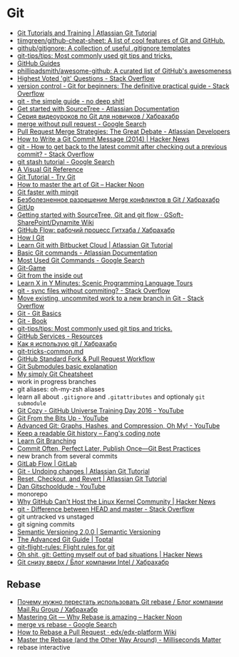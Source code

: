 # Git
- [Git Tutorials and Training | Atlassian Git Tutorial](https://www.atlassian.com/git/tutorials)
- [tiimgreen/github-cheat-sheet: A list of cool features of Git and GitHub.](https://github.com/tiimgreen/github-cheat-sheet)
- [github/gitignore: A collection of useful .gitignore templates](https://github.com/github/gitignore)
- [git-tips/tips: Most commonly used git tips and tricks.](https://github.com/git-tips/tips)
- [GitHub Guides](https://guides.github.com/)
- [phillipadsmith/awesome-github: A curated list of GitHub's awesomeness](https://github.com/phillipadsmith/awesome-github)
- [Highest Voted 'git' Questions - Stack Overflow](http://stackoverflow.com/questions/tagged/git?sort=votes&pageSize=15)
- [version control - Git for beginners: The definitive practical guide - Stack Overflow](http://stackoverflow.com/questions/315911/git-for-beginners-the-definitive-practical-guide)
- [git - the simple guide - no deep shit!](http://rogerdudler.github.io/git-guide/)
- [Get started with SourceTree - Atlassian Documentation](https://confluence.atlassian.com/get-started-with-sourcetree)
- [Серия видеоуроков по Git для новичков / Хабрахабр](https://habrahabr.ru/post/322424/)
- [merge without pull request - Google Search](https://www.google.com/search?q=merge+without+pull+request&oq=merge+without+pull+request)
- [Pull Request Merge Strategies: The Great Debate - Atlassian Developers](https://developer.atlassian.com/blog/2014/12/pull-request-merge-strategies-the-great-debate/)
- [How to Write a Git Commit Message (2014) | Hacker News](https://news.ycombinator.com/item?id=13889155)
- [git - How to get back to the latest commit after checking out a previous commit? - Stack Overflow](http://stackoverflow.com/questions/2427288/how-to-get-back-to-the-latest-commit-after-checking-out-a-previous-commit)
- [git stash tutorial - Google Search](https://www.google.com/search?q=git+stash+tutorial)
- [A Visual Git Reference](http://marklodato.github.io/visual-git-guide/index-en.html)
- [Git Tutorial - Try Git](https://try.github.io/levels/1/challenges/1)
- [How to master the art of Git – Hacker Noon](https://hackernoon.com/how-to-master-the-art-of-git-68e1050f3147#.imjqh4w06)
- [Git faster with mingit](https://dev.to/sendra/git-faster-with-mingit)
- [Безболезненное разрешение Merge конфликтов в Git / Хабрахабр](https://habrahabr.ru/post/323234/)
- [GitUp](http://gitup.co/)
- [Getting started with SourceTree, Git and git flow · GSoft-SharePoint/Dynamite Wiki](https://github.com/GSoft-SharePoint/Dynamite/wiki/Getting-started-with-SourceTree,-Git-and-git-flow)
- [GitHub Flow: рабочий процесс Гитхаба / Хабрахабр](https://habrahabr.ru/post/189046/)
- [How I Git](https://dev.to/andydangerous/how-i-git)
- [Learn Git with Bitbucket Cloud | Atlassian Git Tutorial](https://www.atlassian.com/git/tutorials/learn-git-with-bitbucket-cloud)
- [Basic Git commands - Atlassian Documentation](https://confluence.atlassian.com/bitbucketserver/basic-git-commands-776639767.html)
- [Most Used Git Commands - Google Search](https://www.google.com/search?q=Most+Used+Git+Commands&oq=Most+Used+Git+Commands)
- [Git-Game](https://www.git-game.com/)
- [Git from the inside out](https://codewords.recurse.com/issues/two/git-from-the-inside-out?utm_source=mybridge&utm_medium=blog&utm_campaign=read_more)
- [Learn X in Y Minutes: Scenic Programming Language Tours](https://learnxinyminutes.com/docs/git/)
- [git - sync files without commiting? - Stack Overflow](http://stackoverflow.com/questions/4885653/sync-files-without-commiting)
- [Move existing, uncommited work to a new branch in Git - Stack Overflow](http://stackoverflow.com/questions/1394797/move-existing-uncommited-work-to-a-new-branch-in-git)
- [Git - Git Basics](https://git-scm.com/book/en/v2/Getting-Started-Git-Basics)
- [Git - Book](https://git-scm.com/book/en/v2)
- [git-tips/tips: Most commonly used git tips and tricks.](https://github.com/git-tips/tips)
- [GitHub Services - Resources](https://services.github.com/resources/)
- [Как я использую git / Хабрахабр](https://habrahabr.ru/post/336708/)
- [git-tricks-common.md](https://gist.github.com/eyecatchup/e94ab1294f6293cf3274c34589744514)
- [GitHub Standard Fork & Pull Request Workflow](https://gist.github.com/Chaser324/ce0505fbed06b947d962)
- [Git Submodules basic explanation](https://gist.github.com/gitaarik/8735255)
- [My simply Git Cheatsheet](https://gist.github.com/hofmannsven/6814451)
- work in progress branches
- git aliases: oh-my-zsh aliases
- learn all about `.gitignore` and `.gitattributes` and optionaly `git submodule`
- [Git Cozy - GitHub Universe Training Day 2016 - YouTube](https://www.youtube.com/watch?v=cd-g06nA3ns&index=6&list=WL)
- [Git From the Bits Up - YouTube](https://www.youtube.com/watch?v=MYP56QJpDr4&list=WL&index=159)
- [Advanced Git: Graphs, Hashes, and Compression, Oh My! - YouTube](https://www.youtube.com/watch?v=ig5E8CcdM9g&list=WL&index=160)
- [Keep a readable Git history – Fang's coding note](https://fangpenlin.com/posts/2013/09/30/keep-a-readable-git-history/)
- [Learn Git Branching](https://learngitbranching.js.org/)
- [Commit Often, Perfect Later, Publish Once—Git Best Practices](https://sethrobertson.github.io/GitBestPractices/)
- new branch from several commits
- [GitLab Flow | GitLab](https://about.gitlab.com/2014/09/29/gitlab-flow/)
- [Git - Undoing changes | Atlassian Git Tutorial](https://www.atlassian.com/git/tutorials/undoing-changes)
- [Reset, Checkout, and Revert | Atlassian Git Tutorial](https://www.atlassian.com/git/tutorials/resetting-checking-out-and-reverting)
- [Dan Gitschooldude - YouTube](https://www.youtube.com/channel/UCshmCws1MijkZLMkPmOmzbQ/videos)
- monorepo
- [Why GitHub Can't Host the Linux Kernel Community | Hacker News](https://news.ycombinator.com/item?id=14972872)
- [git - Difference between HEAD and master - Stack Overflow](https://stackoverflow.com/questions/4386959/difference-between-head-and-master)
- git untracked vs unstaged
- git signing commits
- [Semantic Versioning 2.0.0 | Semantic Versioning](http://semver.org/)
- [The Advanced Git Guide | Toptal](https://www.toptal.com/git/the-advanced-git-guide)
- [git-flight-rules: Flight rules for git](https://github.com/k88hudson/git-flight-rules?utm_campaign=explore-email&utm_medium=email&utm_source=newsletter&utm_term=weekly)
- [Oh shit, git: Getting myself out of bad situations | Hacker News](https://news.ycombinator.com/item?id=15951825)
- [Git снизу вверх / Блог компании Intel / Хабрахабр](https://habrahabr.ru/company/intel/blog/344962/)

## Rebase
- [Почему нужно перестать использовать Git rebase / Блог компании Mail.Ru Group / Хабрахабр](https://habrahabr.ru/company/mailru/blog/340558/)
- [Mastering Git — Why Rebase is amazing – Hacker Noon](https://hackernoon.com/mastering-git-why-rebase-is-amazing-a954485b128a)
- [merge vs rebase - Google Search](https://www.google.com/search?q=merge+vs+rebase&oq=merge+vs+rebase)
- [How to Rebase a Pull Request · edx/edx-platform Wiki](https://github.com/edx/edx-platform/wiki/How-to-Rebase-a-Pull-Request)
- [Master the Rebase (and the Other Way Around) - Milliseconds Matter](https://blog.algolia.com/master-git-rebase/?utm_campaign=hackernewsletter&utm_source=hackernewsletter&utm_medium=email&utm_term=native)
- rebase interactive
